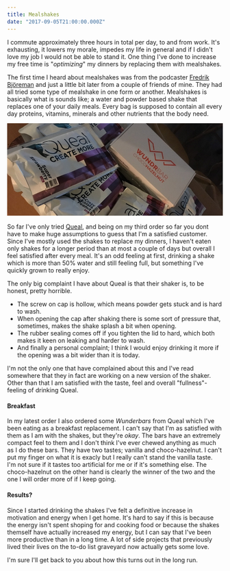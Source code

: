 ```yaml
---
title: Mealshakes
date: "2017-09-05T21:00:00.000Z"
---
```


I commute approximately three hours in total per day, to and from work.
It's exhausting, it lowers my morale, impedes my life in general and if I didn't love my job I would not be able to stand it. One thing I've done to increase my free time is "_optimizing_" my dinners by replacing them with mealshakes. 

The first time I heard about mealshakes was from the podcaster [Fredrik Björeman](http://www.bjoreman.com) and just a little bit later from a couple of friends of mine.
They had all tried some type of mealshake in one form or another. Mealshakes is basically what is sounds like; a water and powder based shake that replaces one of your daily meals.
Every bag is supposed to contain all every day proteins, vitamins, minerals and other nutrients that the body need.

![Queal shakes and bars](./queal.jpg)

So far I've only tried [Queal](http://queal.eu), and being on my third order so far
you dont have to make huge assumptions to guess that I'm a satisfied customer.
Since I've mostly used the shakes to replace my dinners, I haven't eaten only shakes for a longer period than at most a couple of days but overall I feel satisfied after every meal. It's an odd feeling at first, drinking a shake which is more than 50% water and still feeling full, but something I've quickly grown to really enjoy.

The only big complaint I have about Queal is that their shaker is, to be honest, pretty horrible.

- The screw on cap is hollow, which means powder gets stuck and is hard to wash.
- When opening the cap after shaking there is some sort of pressure that, sometimes, makes the shake splash a bit when opening.
- The rubber sealing comes off if you tighten the lid to hard, which both makes it keen on leaking and harder to wash.
- And finally a personal complaint; I think I would enjoy drinking it more if the opening was a bit wider than it is today.

I'm not the only one that have complained about this and I've read somewhere that they in fact are working on a new version of the shaker. Other than that I am satisfied with the taste, feel and overall "fullness"-feeling of drinking Queal.

#### Breakfast

In my latest order I also ordered some _Wunderbars_ from Queal which I've been eating as a breakfast replacement. I can't say that I'm as satisfied with them as I am with the shakes, but they're _okay_. The bars have an extremely compact feel to them and I don't think I've ever chewed anything as much as I do these bars. They have two tastes; vanilla and choco-hazelnut. I can't put my finger on what it is exacly but I really can't stand the vanilla taste. I'm not sure if it tastes too artificial for me or if it's something else. The choco-hazelnut on the other hand is clearly the winner of the two and the one I will order more of if I keep going.

#### Results?

Since I started drinking the shakes I've felt a definitive increase in motivation and energy when I get home. It's hard to say if this is because the energy isn't spent shoping for and cooking food or because the shakes themself have actually increased my energy, but I can say that I've been more productive than in a long time. A lot of side projects that previously lived their lives on the to-do list graveyard now actually gets some love.

I'm sure I'll get back to you about how this turns out in the long run.
